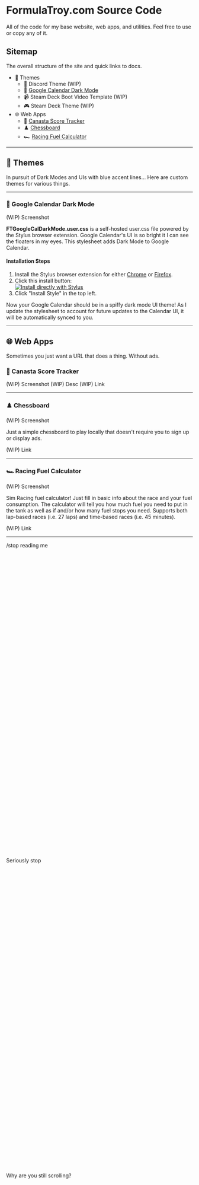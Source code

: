 # FormulaTroy.com Source Code

All of the code for my base website, web apps, and utilities. Feel free to use or copy any of it.

## Sitemap

The overall structure of the site and quick links to docs.

- 🎨 Themes
  - 💬 Discord Theme (WIP)
  - 📅 [Google Calendar Dark Mode](https://github.com/FormulaTroy/FormulaTroy.com#-google-calendar-dark-mode)
  - 📹 Steam Deck Boot Video Template (WIP)
  - 🎮 Steam Deck Theme (WIP)
- 🌐 Web Apps
  - 🎴 [Canasta Score Tracker](https://github.com/FormulaTroy/FormulaTroy.com#-canasta-score-tracker)
  - ♟️ [Chessboard](https://github.com/FormulaTroy/FormulaTroy.com#%EF%B8%8F-chessboard)
  - 🏎️ [Racing Fuel Calculator](https://github.com/FormulaTroy/FormulaTroy.com#%EF%B8%8F-racing-fuel-calculator)

---------------------------

## 🎨 Themes

In pursuit of Dark Modes and UIs with blue accent lines... Here are custom themes for various things.

---------------------------

### 📅 Google Calendar Dark Mode

(WIP) Screenshot

**FTGoogleCalDarkMode.user.css** is a self-hosted user.css file powered by the Stylus browser extension. Google Calendar's UI is so bright it I can see the floaters in my eyes. This stylesheet adds Dark Mode to Google Calendar.

#### Installation Steps

1. Install the Stylus browser extension for either [Chrome](https://chrome.google.com/webstore/detail/stylus/clngdbkpkpeebahjckkjfobafhncgmne) or [Firefox](https://addons.mozilla.org/firefox/addon/styl-us/).
2. Click this install button:<br>
[![Install directly with Stylus](https://img.shields.io/badge/Install%20directly%20with-Stylus-238b8b.svg)](https://formulatroy.github.io/FormulaTroy.com/theme/google-cal-dark/FTGoogleCalDarkMode.user.css)
3. Click "Install Style" in the top left.

Now your Google Calendar should be in a spiffy dark mode UI theme! As I update the stylesheet to account for future updates to the Calendar UI, it will be automatically synced to you.

---------------------------

## 🌐 Web Apps

Sometimes you just want a URL that does a thing. Without ads.

### 🎴 Canasta Score Tracker

(WIP) Screenshot
(WIP) Desc
(WIP) Link

---------------------------

### ♟️ Chessboard

(WIP) Screenshot

Just a simple chessboard to play locally that doesn't require you to sign up or display ads.

(WIP) Link

---------------------------

### 🏎️ Racing Fuel Calculator

(WIP) Screenshot

Sim Racing fuel calculator! Just fill in basic info about the race and your fuel consumption. The calculator will tell you how much fuel you need to put in the tank as well as if and/or how many fuel stops you need. Supports both lap-based races (i.e. 27 laps) and time-based races (i.e. 45 minutes).

(WIP) Link

---------------------------

/stop reading me
<br><br><br><br><br><br><br><br><br><br><br><br><br><br><br><br><br><br><br><br><br><br><br><br><br><br><br><br><br><br><br><br><br><br><br><br><br><br><br><br><br><br><br><br><br><br><br><br><br><br>
Seriously stop
<br><br><br><br><br><br><br><br><br><br><br><br><br><br><br><br><br><br><br><br><br><br><br><br><br><br><br><br><br><br><br><br><br><br><br><br><br><br><br><br><br><br><br><br><br><br><br><br><br><br>
Why are you still scrolling?
<br><br><br><br><br><br><br><br><br><br><br><br><br><br><br><br><br><br><br><br><br><br><br><br><br><br><br><br><br><br><br><br><br><br><br><br><br><br><br><br><br><br><br><br><br><br><br><br><br><br>
The End 😊
